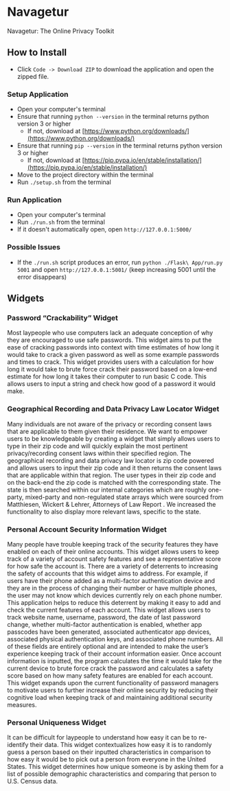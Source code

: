 # Navagetur
Navagetur: The Online Privacy Toolkit

## How to Install

- Click `Code -> Download ZIP` to download the application and open the zipped file.

### Setup Application

- Open your computer's terminal
- Ensure that running `python --version` in the terminal returns python version 3 or higher
    - If not, download at [https://www.python.org/downloads/](https://www.python.org/downloads/)
- Ensure that running `pip --version` in the terminal returns python version 3 or higher
    - If not, download at [https://pip.pypa.io/en/stable/installation/](https://pip.pypa.io/en/stable/installation/)
- Move to the project directory within the terminal
- Run `./setup.sh` from the terminal

### Run Application

- Open your computer's terminal
- Run `./run.sh` from the terminal
- If it doesn't automatically open, open `http://127.0.0.1:5000/`

### Possible Issues

- If the `./run.sh` script produces an error, run `python ./Flask\ App/run.py 5001` and open `http://127.0.0.1:5001/` (keep increasing 5001 until the error disappears)

## Widgets

### Password “Crackability” Widget

Most laypeople who use computers lack an adequate conception of why they are encouraged to use safe passwords. This widget aims to put the ease of cracking passwords into context with time estimates of how long it would take to crack a given password as well as some example passwords and times to crack. This widget provides users with a calculation for how long it would take to brute force crack their password based on a low-end estimate for how long it takes their computer to run basic C code. This allows users to input a string and check how good of a password it would make.

### Geographical Recording and Data Privacy Law Locator Widget

Many individuals are not aware of the privacy or recording consent laws that are applicable to them given their residence. We want to empower users to be knowledgeable by creating a widget that simply allows users to type in their zip code and will quickly explain the most pertinent privacy/recording consent laws within their specified region. The geographical recording and data privacy law locator is zip code powered and allows users to input their zip code and it then returns the consent laws that are applicable within that region. The user types in their zip code and on the back-end the zip code is matched with the corresponding state. The state is then searched within our internal categories which are roughly one-party, mixed-party and non-regulated state arrays which were sourced from Matthiesen, Wickert & Lehrer, Attorneys of Law Report . We increased the functionality to also display more relevant laws, specific to the state.
 
### Personal Account Security Information Widget

Many people have trouble keeping track of the security features they have enabled on each of their online accounts. This widget allows users to keep track of a variety of account safety features and see a representative score for how safe the account is. There are a variety of deterrents to increasing the safety of accounts that this widget aims to address. For example, if users have their phone added as a multi-factor authentication device and they are in the process of changing their number or have multiple phones, the user may not know which devices currently rely on each phone number. This application helps to reduce this deterrent by making it easy to add and check the current features of each account. This widget allows users to track website name, username, password, the date of last password change, whether multi-factor authentication is enabled, whether app passcodes have been generated, associated authenticator app devices, associated physical authentication keys, and associated phone numbers. All of these fields are entirely optional and are intended to make the user’s experience keeping track of their account information easier. Once account information is inputted, the program calculates the time it would take for the current device to brute force crack the password and calculates a safety score based on how many safety features are enabled for each account. This widget expands upon the current functionality of password managers to motivate users to further increase their online security by reducing their cognitive load when keeping track of and maintaining additional security measures.

### Personal Uniqueness Widget

It can be difficult for laypeople to understand how easy it can be to re-identify their data. This widget contextualizes how easy it is to randomly guess a person based on their inputted characteristics in comparison to how easy it would be to pick out a person from everyone in the United States. This widget determines how unique someone is by asking them for a list of possible demographic characteristics and comparing that person to U.S. Census data. 

###

##

